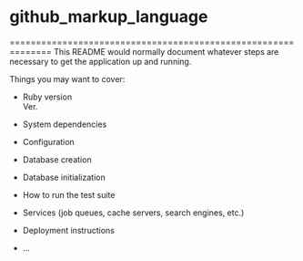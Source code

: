 # github_markup_language


==============================================================
This README would normally document whatever steps are necessary to get the
application up and running.

Things you may want to cover:

* Ruby version\
    Ver.

* System dependencies

* Configuration

* Database creation

* Database initialization

* How to run the test suite

* Services (job queues, cache servers, search engines, etc.)

* Deployment instructions

* ...
